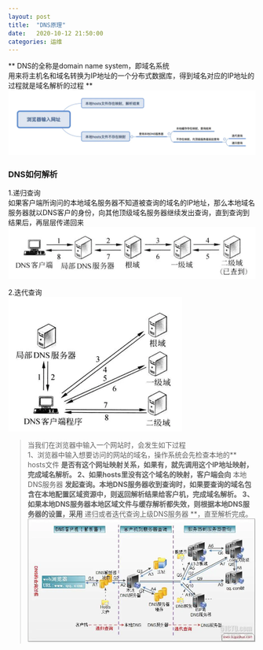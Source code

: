```yaml
---
layout: post
title:  "DNS原理"
date:   2020-10-12 21:50:00
categories: 运维
---
```


** DNS的全称是domain name system，即域名系统  
用来将主机名和域名转换为IP地址的一个分布式数据库，得到域名对应的IP地址的过程就是域名解析的过程 **  
![avatar](/assets/images/study/DNS03.jpg)

### DNS如何解析  
1.递归查询  
如果客户端所询问的本地域名服务器不知道被查询的域名的IP地址，那么本地域名服务器就以DNS客户的身份，向其他顶级域名服务器继续发出查询，直到查询到结果后，再层层传递回来  
![avatar](/assets/images/study/DNS01.jpg)

2.迭代查询  
![avatar](/assets/images/study/DNS02.jpg)


>当我们在浏览器中输入一个网站时，会发生如下过程  
>1、浏览器中输入想要访问的网站的域名，操作系统会先检查本地的** hosts文件 **是否有这个网址映射关系，如果有，就先调用这个IP地址映射，完成域名解析。
>2、如果hosts里没有这个域名的映射，客户端会向** 本地DNS服务器 **发起查询。本地DNS服务器收到查询时，如果要查询的域名包含在本地配置区域资源中，则返回解析结果给客户机，完成域名解析。
>3、如果本地DNS服务器本地区域文件与缓存解析都失效，则根据本地DNS服务器的设置，采用** 递归或者迭代查询上级DNS服务器 **，直至解析完成。
![avatar](/assets/images/study/DNS04.jpg)
